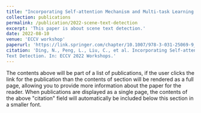 ```yaml
---
title: "Incorporating Self-attention Mechanism and Multi-task Learning into Scene Text Detection"
collection: publications
permalink: /publication/2022-scene-text-detection
excerpt: 'This paper is about scene text detection.'
date: 2022-08-10
venue: 'ECCV workshop'
paperurl: 'https://link.springer.com/chapter/10.1007/978-3-031-25069-9_21'
citation: 'Ding, N., Peng, L., Liu, C., et al. Incorporating Self-attention Mechanism and Multi-task Learning into Scene
Text Detection. In: ECCV 2022 Workshops.'
---
```


The contents above will be part of a list of publications, if the user clicks the link for the publication than the contents of section will be rendered as a full page, allowing you to provide more information about the paper for the reader. When publications are displayed as a single page, the contents of the above "citation" field will automatically be included below this section in a smaller font.
